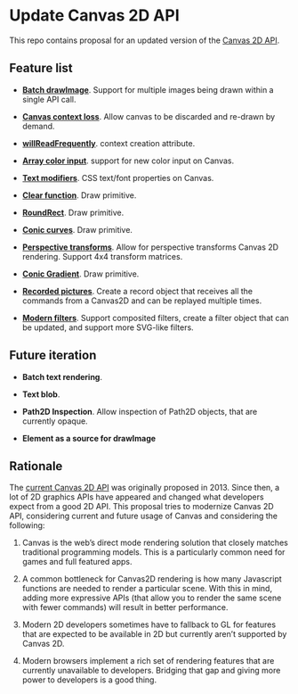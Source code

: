 Update Canvas 2D API
====================

This repo contains proposal for an updated version of the [Canvas 2D API](https://html.spec.whatwg.org/multipage/canvas.html).

Feature list
------------

- [**Batch drawImage**](spec/batch-drawimage.md). Support for multiple images being drawn within a single API call.

- [**Canvas context loss**](spec/context-loss.md). Allow canvas to be discarded and re-drawn by demand.

- [**willReadFrequently**](spec/will-read-frequently.md). context creation attribute.

- [**Array color input**](spec/array-color-input.md). support for new color input on Canvas.

- [**Text modifiers**](spec/text-modifiers.md). CSS text/font properties on Canvas.

- [**Clear function**](spec/clear.md). Draw primitive.

- [**RoundRect**](spec/roundrect.md). Draw primitive.

- [**Conic curves**](spec/conic-curve-to.md). Draw primitive.

- [**Perspective transforms**](spec/perspective-transforms.md). Allow for perspective transforms Canvas 2D rendering. Support 4x4 transform matrices.

- [**Conic Gradient**](spec/conic-gradient.md). Draw primitive.

- [**Recorded pictures**](spec/recording.md). Create a record object that receives all the commands from a Canvas2D and can be replayed multiple times.

- [**Modern filters**](spec/filters.md). Support composited filters, create a filter object that can be updated, and support more SVG-like filters.

Future iteration
----------------

- **Batch text rendering**.

- **Text blob**.

- **Path2D Inspection**. Allow inspection of Path2D objects, that are currently opaque.

- **Element as a source for drawImage**


Rationale
---------

The [current Canvas 2D API](https://html.spec.whatwg.org/multipage/canvas.html) was originally proposed in 2013. Since then, a lot of 2D graphics APIs have appeared and changed what developers expect from a good 2D API. This proposal tries to modernize Canvas 2D API, considering current and future usage of Canvas and considering the following:

1. Canvas is the web’s direct mode rendering solution that closely matches traditional programming models. This is a particularly common need for games and full featured apps.

2. A common bottleneck for Canvas2D rendering is how many Javascript functions are needed to render a particular scene. With this in mind, adding more expressive APIs (that allow you to render the same scene with fewer commands) will result in better performance.

3. Modern 2D developers sometimes have to fallback to GL for features that are expected to be available in 2D but currently aren’t supported by Canvas 2D.

4. Modern browsers implement a rich set of rendering features that are currently unavailable to developers. Bridging that gap and giving more power to developers is a good thing.

